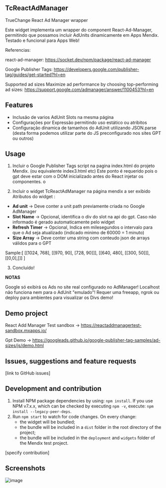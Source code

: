 
## TcReactAdManager
TrueChange React Ad Manager wrapper

Este widget implementa um wrapper do component React-Ad-Manager, permitindo que possamos incluir AdUnits dinamicamente em Apps Mendix.
Testado e funcional para Apps Web!

Referencias:

react-ad-manager: https://socket.dev/npm/package/react-ad-manager

Google Publisher Tags: https://developers.google.com/publisher-tag/guides/get-started?hl=en

Supported ad sizes
Maximize ad performance by choosing top-performing ad sizes: https://support.google.com/admanager/answer/1100453?hl=en

## Features

* Inclusão de varios AdUnit Slots na mesma página
* Configurações por Expressão permitindo uso estático ou atribitos
* Configuração dinamica de tamanhos do AdUnit utilizando JSON.parse (desta forma podemos utilizar parte do JS preconfigurado nos sites GPT ou outros)


## Usage
1) Incluir o Google Publisher Tags script na pagina index.html do projeto Mendix. (ou equivalente index3.html etc) 
Este ponto é requerido pois o gpt deve estar com o DOM inicializado antes do React injetar os componentes.
o
<head>
  <script async src='https://securepubads.g.doubleclick.net/tag/js/gpt.js'></script>
</head>

2) Incluir o widget TcReactAdManager na página mendix a ser exibido
Atributos do widget :
* **Ad unit** -> Deve conter a unit path previamente criada no Google AdManager
* **Slot Name** -> Opcional, identifica o div do slot na api do gpt. Caso não informado é gerado automaticamente pelo widget
* **Refresh Timer** -> Opcional, Indica em milesegundos o intervalo para que o Ad seja atualizado (indicado minimo de 60000 = 1 minuto)
* **Size Array** -> Deve conter uma string com conteudo json de arrays válidos para o GPT
  
Sample:[ [[1024, 768], [[970, 90], [728, 90]]], [[640, 480], [[300, 50]]], [[0,0],[]] ]

3)  Concluído! 

**NOTAS** 

Google só exibirá os Ads no site real configurado no AdManager!
Localhost não funciona nem para o AdUnit "emulado"! 
Requer uma freeapp, ngrok ou deploy para ambientes para visualizar os Divs demo!

## Demo project
React Add Manager Test sandbox -> https://reactaddmanagertest-sandbox.mxapps.io/

Gpt Demo -> https://googleads.github.io/google-publisher-tag-samples/ad-sizes/js/demo.html

## Issues, suggestions and feature requests
[link to GitHub issues]

## Development and contribution

1. Install NPM package dependencies by using: `npm install`. If you use NPM v7.x.x, which can be checked by executing `npm -v`, execute: `npm install --legacy-peer-deps`.
1. Run `npm start` to watch for code changes. On every change:
    - the widget will be bundled;
    - the bundle will be included in a `dist` folder in the root directory of the project;
    - the bundle will be included in the `deployment` and `widgets` folder of the Mendix test project.

[specify contribution]

## Screenshots
![image](https://github.com/AlexSepe/ReactAdManager/assets/7504214/623f3c07-3572-4ab5-b827-033b324072bd)

